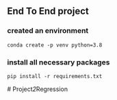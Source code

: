 ## End To End project

### created an environment
```
conda create -p venv python=3.8
```

###  install all necessary packages
```
pip install -r requirements.txt
```
#   P r o j e c t _ 2 _ R e g r e s s i o n  
 